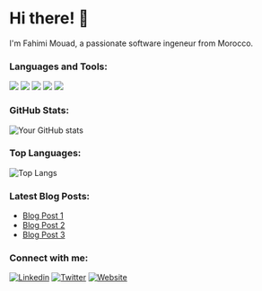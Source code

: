 # Hi there! 👋

I'm Fahimi Mouad, a passionate software ingeneur from Morocco. 


### Languages and Tools:
[![](https://img.shields.io/badge/-Language-blue)]()
[![](https://img.shields.io/badge/-Language-blue)]()
[![](https://img.shields.io/badge/-Tool-orange)]()
[![](https://img.shields.io/badge/-Tool-orange)]()
[![](https://img.shields.io/badge/-Tool-orange)]()

### GitHub Stats:
![Your GitHub stats](https://github-readme-stats.vercel.app/api?username=mouadfhm&show_icons=true&theme=radical)

### Top Languages:
![Top Langs](https://github-readme-stats.vercel.app/api/top-langs/?username=mouadfhm&layout=compact&theme=radical)

### Latest Blog Posts:
<!-- BLOG-POST-LIST:START -->
- [Blog Post 1](link)
- [Blog Post 2](link)
- [Blog Post 3](link)
<!-- BLOG-POST-LIST:END -->

### Connect with me:
[![Linkedin](https://img.shields.io/badge/-LinkedIn-blue?style=flat-square&logo=Linkedin&logoColor=white&link=https://www.linkedin.com/in/mouadfhm/)](https://www.linkedin.com/in/yourusername/)
[![Twitter](https://img.shields.io/badge/-Twitter-blue?style=flat-square&logo=Twitter&logoColor=white&link=https://twitter.com/yourusername)](https://twitter.com/mouadfhm)
[![Website](https://img.shields.io/badge/-Website-brightgreen?style=flat-square&logo=appveyor&link=https://yourwebsite.com)](https://yourwebsite.com)
